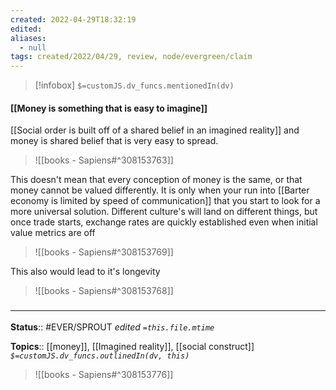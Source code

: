 ```yaml
---
created: 2022-04-29T18:32:19 
edited: 
aliases:
  - null
tags: created/2022/04/29, review, node/evergreen/claim
---
```

> [!infobox]
`$=customJS.dv_funcs.mentionedIn(dv)`

#### [[Money is something that is easy to imagine]]

[[Social order is built off of a shared belief in an imagined reality]] and money is shared belief that is very easy to spread.

> ![[books - Sapiens#^308153763]]

This doesn't mean that every conception of money is the same, or that money cannot be valued differently.
It is only when your run into
[[Barter economy is limited by speed of communication]]
that you start to look for a more universal solution.
Different culture's will land on different things,
but once trade starts, exchange rates are quickly established even when initial value metrics are off
> ![[books - Sapiens#^308153769]]


This also would lead to it's longevity
> ![[books - Sapiens#^308153768]]

### <hr class="footnote"/>

**Status**:: #EVER/SPROUT
*edited `=this.file.mtime`*

**Topics**:: [[money]], [[Imagined reality]], [[social construct]]
*`$=customJS.dv_funcs.outlinedIn(dv, this)`*

> ![[books - Sapiens#^308153776]]
